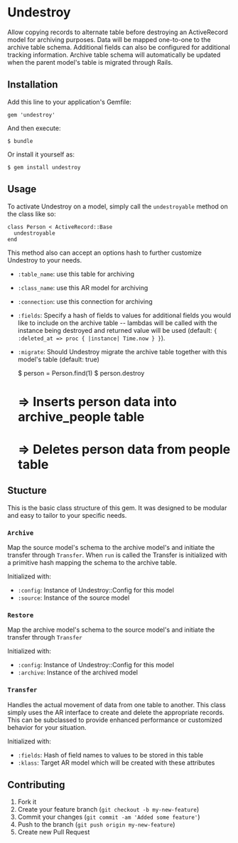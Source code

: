 # Undestroy

Allow copying records to alternate table before destroying an
ActiveRecord model for archiving purposes.  Data will be mapped
one-to-one to the archive table schema.  Additional fields can also be
configured for additional tracking information.  Archive table schema
will automatically be updated when the parent model's table is migrated
through Rails.

## Installation

Add this line to your application's Gemfile:

    gem 'undestroy'

And then execute:

    $ bundle

Or install it yourself as:

    $ gem install undestroy

## Usage

To activate Undestroy on a model, simply call the `undestroyable` method
on the class like so:

    class Person < ActiveRecord::Base
      undestroyable
    end

This method also can accept an options hash to further customize
Undestroy to your needs.

* `:table_name`:  use this table for archiving
* `:class_name`:  use this AR model for archiving
* `:connection`:  use this connection for archiving
* `:fields`:  Specify a hash of fields to values for additional fields
  you would like to include on the archive table -- lambdas will be
  called with the instance being destroyed and returned value will be
  used (default: `{ :deleted_at => proc { |instance| Time.now } }`).
* `:migrate`:  Should Undestroy migrate the archive table together with
  this model's table (default: true)

    $ person = Person.find(1)
    $ person.destroy
    # => Inserts person data into archive_people table
    # => Deletes person data from people table

## Stucture

This is the basic class structure of this gem.  It was designed to be
modular and easy to tailor to your specific needs.

### `Archive`

Map the source model's schema to the archive model's and initiate the
transfer through `Transfer`.  When `run` is called the Transfer is
initialized with a primitive hash mapping the schema to the archive
table.

Initialized with:

* `:config`: Instance of Undestroy::Config for this model
* `:source`: Instance of the source model

### `Restore`

Map the archive model's schema to the source model's and initiate the
transfer through `Transfer`

Initialized with:

* `:config`: Instance of Undestroy::Config for this model
* `:archive`: Instance of the archived model

### `Transfer`

Handles the actual movement of data from one table to another.  This
class simply uses the AR interface to create and delete the appropriate
records.  This can be subclassed to provide enhanced performance or
customized behavior for your situation.

Initialized with:

* `:fields`: Hash of field names to values to be stored in this table
* `:klass`: Target AR model which will be created with these attributes

## Contributing

1. Fork it
2. Create your feature branch (`git checkout -b my-new-feature`)
3. Commit your changes (`git commit -am 'Added some feature'`)
4. Push to the branch (`git push origin my-new-feature`)
5. Create new Pull Request

